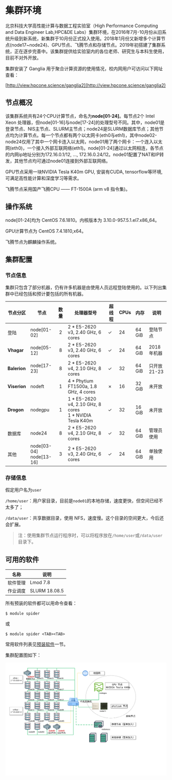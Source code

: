 # 集群环境
北京科技大学高性能计算与数据工程实验室（High Performance Computing and Data Engineer Lab,HPC&DE Labs）集群环境，在2016年7月-10月份从旧系统升级到新系统，新集群于10月份正式投入使用。2018年1月份又新增多个计算节点(node17~node24)、GPU节点、飞腾节点和存储节点。2019年初搭建了集群系统，正在逐步完善中。该集群提供给实验室内的各位老师、研究生与本科生使用，目前不对外开放。

集群安装了 Ganglia 用于聚合计算资源的使用情况，校内网用户可访问以下网址查看：

[http://view.hpcone.science/ganglia2](http://view.hpcone.science/ganglia2)

## 节点概况
该集群系统共有24个CPU计算节点，命名为**node[01-24]**。每节点2个 Intel Xeon 处理器，但node[01-16]与node[17-24]的处理型号不同。其中，node01是登录节点、NIS主节点、SLURM主节点；node24是SLURM数据库节点；其他节点均为计算节点。每一个节点都有两个以太网卡(eth0与eth1)，其中node02-node24仅用了其中一个网卡连入以太网，node01用了两个网卡：一个连入以太网(eth0)，一个接入外部互联网络(eth1)。node[01-24]通过以太网相连，各节点的内网ip地址分别为172.16.0.1/12, …, 172.16.0.24/12。node01配置了NAT和IP转发，其他节点均可通过node01连接到外部互联网络。

GPU节点采用一块NVIDIA Tesla K40m GPU, 安装有CUDA, tensorflow等环境, 可满足高性能计算和深度学习等需求。

飞腾节点采用国产飞腾CPU —— FT-1500A (arm v8 指令集)。

## 操作系统
node[01-24]均为 CentOS 7.6.1810。内核版本为 3.10.0-957.5.1.el7.x86_64。

GPU计算节点为 CentOS 7.4.1810,x64。

飞腾节点为麒麟操作系统。

## 集群配置


### 节点信息

集群只包含了部分机器，仍有许多机器是由使用人员远程登陆使用的。以下列出集群中已经包括和预计要包括的所有机器。

| 节点分区     | 节点                         | 数量 | 处理器型号                                                   | 超线程 | CPUs | 内存   | 说明        |
| ------------ | ---------------------------- | :--: | ------------------------------------------------------------ | ------ | ---- | ------ | ----------- |
| 登陆         | node[01-02]                  |  2   | 2 * E5-2620 v3, 2.40 GHz, 6 cores                            | ✓      | 24   | 64 GiB | 登陆节点    |
| **Vhagar**   | node[05-12]                  |  8   | 2 * E5-2620 v3, 2.40 GHz, 6 cores                            | ✓      | 24   | 64 GiB | 2018年机器  |
| **Balerion** | node[17-23]                  |  8   | 2 * E5-2620 v4, 2.10 GHz, 8 cores                            | ✓      | 32   | 64 GiB | 只开放21-23 |
| **Viserion** | nodeft                       |  1   | 4 * Phytium FT1500a, 1.8 GHz, 4 cores                        | ✗      | 16   | 32 GiB | 未开放      |
| **Drogon**   | nodegpu                      |  1   | 1 * E5-2620 v4, 2.10 GHz, 8 cores<br />1 * NVIDIA Tesla K40m | ✓      | 32   | 16 GiB | 未开放      |
| 数据库       | node24                       |  8   | 2 * E5-2620 v4, 2.10 GHz, 8 cores                            | ✓      | 32   | 64 GiB | 管理员使用  |
| 其他         | node[03-04]<br />node[13-16] |  3   | 2 * E5-2620 v3, 2.40 GHz, 6 cores                            | ✓      | 24   | 64 GiB | 单独使用    |

### 存储信息

假定用户名为`user`

`/home/user`：用户家目录，目前是`node01`的本地存储，速度更快，但空间已经不太多了；

`/data/user`：共享数据目录，使用 NFS，速度慢。这个目录的空间更大，今后还会扩展。

> 注：使用集群节点运行程序时，可以将程序放在`/home/user`或`/data/user`目录下。

## 可用的软件

| 名称     | 说明          |
| -------- | ------------- |
| 软件管理 | Lmod 7.8      |
| 作业调度 | SLURM 18.08.5 |

所有预装的软件都可以用命令查看：

```
$ module spider
```

或

```
$ module spider <TAB><TAB>
```

常用软件列表见[预装软件](zh-cn/03-softwares-and-tools/02-compilers-softwares-and-libs)一节。

集群配置图如下：

![节点概况](../static/assets/clusters_arch.svg)